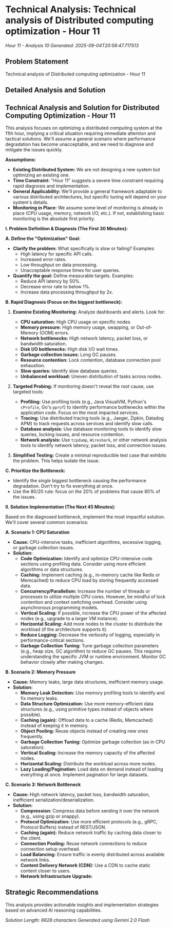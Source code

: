 # Technical Analysis: Technical analysis of Distributed computing optimization - Hour 11
*Hour 11 - Analysis 10*
*Generated: 2025-09-04T20:58:47.717513*

## Problem Statement
Technical analysis of Distributed computing optimization - Hour 11

## Detailed Analysis and Solution
## Technical Analysis and Solution for Distributed Computing Optimization - Hour 11

This analysis focuses on optimizing a distributed computing system at the 11th hour, implying a critical situation requiring immediate attention and tactical solutions. We'll assume a general scenario where performance degradation has become unacceptable, and we need to diagnose and mitigate the issues quickly.

**Assumptions:**

*   **Existing Distributed System:** We are not designing a new system but optimizing an existing one.
*   **Time Constraint:** "Hour 11" suggests a severe time constraint requiring rapid diagnosis and implementation.
*   **General Applicability:** We'll provide a general framework adaptable to various distributed architectures, but specific tuning will depend on your system's details.
*   **Monitoring in Place:** We assume some level of monitoring is already in place (CPU usage, memory, network I/O, etc.). If not, establishing basic monitoring is the absolute first priority.

**I. Problem Definition & Diagnosis (The First 30 Minutes):**

**A.  Define the "Optimization" Goal:**

*   **Clarify the problem:** What specifically is slow or failing? Examples:
    *   High latency for specific API calls.
    *   Increased error rates.
    *   Low throughput on data processing.
    *   Unacceptable response times for user queries.
*   **Quantify the goal:**  Define measurable targets.  Examples:
    *   Reduce API latency by 50%.
    *   Decrease error rate to below 1%.
    *   Increase data processing throughput by 2x.

**B.  Rapid Diagnosis (Focus on the biggest bottleneck):**

1.  **Examine Existing Monitoring:**  Analyze dashboards and alerts. Look for:
    *   **CPU saturation:** High CPU usage on specific nodes.
    *   **Memory pressure:** High memory usage, swapping, or Out-of-Memory (OOM) errors.
    *   **Network bottlenecks:** High network latency, packet loss, or bandwidth saturation.
    *   **Disk I/O bottlenecks:** High disk I/O wait times.
    *   **Garbage collection issues:**  Long GC pauses.
    *   **Resource contention:**  Lock contention, database connection pool exhaustion.
    *   **Slow queries:**  Identify slow database queries.
    *   **Unbalanced workload:**  Uneven distribution of tasks across nodes.

2.  **Targeted Probing:**  If monitoring doesn't reveal the root cause, use targeted tools:
    *   **Profiling:** Use profiling tools (e.g., Java VisualVM, Python's `cProfile`, Go's `pprof`) to identify performance bottlenecks within the application code.  Focus on the most impacted services.
    *   **Tracing:** Use distributed tracing tools (e.g., Jaeger, Zipkin, Datadog APM) to track requests across services and identify slow calls.
    *   **Database analysis:** Use database monitoring tools to identify slow queries, locking issues, and resource contention.
    *   **Network analysis:** Use `tcpdump`, `Wireshark`, or other network analysis tools to identify network latency, packet loss, and connection issues.

3.  **Simplified Testing:**  Create a minimal reproducible test case that exhibits the problem. This helps isolate the issue.

**C.  Prioritize the Bottleneck:**

*   Identify the *single* biggest bottleneck causing the performance degradation.  Don't try to fix everything at once.
*   Use the 80/20 rule: focus on the 20% of problems that cause 80% of the issues.

**II.  Solution Implementation (The Next 45 Minutes):**

Based on the diagnosed bottleneck, implement the most impactful solution.  We'll cover several common scenarios:

**A. Scenario 1: CPU Saturation**

*   **Cause:**  CPU-intensive tasks, inefficient algorithms, excessive logging, or garbage collection issues.
*   **Solution:**
    *   **Code Optimization:** Identify and optimize CPU-intensive code sections using profiling data.  Consider using more efficient algorithms or data structures.
    *   **Caching:**  Implement caching (e.g., in-memory cache like Redis or Memcached) to reduce CPU load by storing frequently accessed data.
    *   **Concurrency/Parallelism:**  Increase the number of threads or processes to utilize multiple CPU cores. However, be mindful of lock contention and context switching overhead.  Consider using asynchronous programming models.
    *   **Vertical Scaling:** If possible, increase the CPU power of the affected nodes (e.g., upgrade to a larger VM instance).
    *   **Horizontal Scaling:** Add more nodes to the cluster to distribute the workload (if the architecture supports it).
    *   **Reduce Logging:**  Decrease the verbosity of logging, especially in performance-critical sections.
    *   **Garbage Collection Tuning:**  Tune garbage collection parameters (e.g., heap size, GC algorithm) to reduce GC pauses. This requires understanding the specific JVM or runtime environment.  Monitor GC behavior closely after making changes.

**B. Scenario 2: Memory Pressure**

*   **Cause:** Memory leaks, large data structures, inefficient memory usage.
*   **Solution:**
    *   **Memory Leak Detection:** Use memory profiling tools to identify and fix memory leaks.
    *   **Data Structure Optimization:**  Use more memory-efficient data structures (e.g., using primitive types instead of objects where possible).
    *   **Caching (again):**  Offload data to a cache (Redis, Memcached) instead of keeping it in memory.
    *   **Object Pooling:**  Reuse objects instead of creating new ones frequently.
    *   **Garbage Collection Tuning:**  Optimize garbage collection (as in CPU saturation).
    *   **Vertical Scaling:** Increase the memory capacity of the affected nodes.
    *   **Horizontal Scaling:** Distribute the workload across more nodes.
    *   **Lazy Loading/Pagination:**  Load data on demand instead of loading everything at once.  Implement pagination for large datasets.

**C. Scenario 3: Network Bottleneck**

*   **Cause:** High network latency, packet loss, bandwidth saturation, inefficient serialization/deserialization.
*   **Solution:**
    *   **Compression:**  Compress data before sending it over the network (e.g., using gzip or snappy).
    *   **Protocol Optimization:**  Use more efficient protocols (e.g., gRPC, Protocol Buffers) instead of REST/JSON.
    *   **Caching (again):**  Reduce network traffic by caching data closer to the client.
    *   **Connection Pooling:**  Reuse network connections to reduce connection setup overhead.
    *   **Load Balancing:** Ensure traffic is evenly distributed across available network links.
    *   **Content Delivery Network (CDN):**  Use a CDN to cache static content closer to users.
    *   **Network Infrastructure Upgrade:**  

## Strategic Recommendations
This analysis provides actionable insights and implementation strategies
based on advanced AI reasoning capabilities.

*Solution Length: 6628 characters*
*Generated using Gemini 2.0 Flash*
